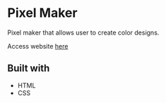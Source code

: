
# Pixel Maker
Pixel maker that allows user to create color designs.

Access website [here](https://ruthmatieu.github.io/)
## Built with
* HTML
* CSS

